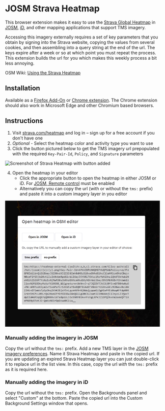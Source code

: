 # JOSM Strava Heatmap

This browser extension makes it easy to use the [Strava Global Heatmap][1] in
[JOSM][2], [iD][8], and other mapping applications that support TMS imagery.

Accessing this imagery externally requires a set of key parameters that you obtain
by signing into the Strava website, copying the values from several cookies, and
then assembling into a query string at the end of the url.  The keys expire after a
week or so at which point you must repeat the process.  This extension builds the
url for you which makes this weekly process a bit less annoying.  

OSM Wiki: [Using the Strava Heatmap][3]

[1]: https://www.strava.com/heatmap
[2]: https://josm.openstreetmap.de/ "Java OpenStreetMap Editor"
[3]: https://wiki.openstreetmap.org/wiki/Strava
[8]: https://www.openstreetmap.org

## Installation

Available as a [Firefox Add-On][4] or [Chrome extension][7].  The Chrome extension
should also work in Microsoft Edge and other Chromium based browsers.

## Instructions

1. Visit [strava.com/heatmap][5] and log in – sign up for a free account if you don't have one
2. *Optional* - Select the heatmap color and activity type you want to use
3. Click the button pictured below to get the TMS imagery url prepopulated with the required
   `Key-Pair-Id`, `Policy`, and `Signature` parameters

![Screenshot of Strava Heatmap with button added](screenshot.png)

4. Open the heatmap in your editor
   - Click the appropriate button to open the heatmap in either JOSM or iD.
     For [JOSM, Remote control][9] must be enabled
   - Alternatively you can copy the url (with or without the `tms:` prefix) and paste
     it into a custom imagery layer in you editor

![Screenshot of modal dialog with heatmap url](screenshot2.png)

[9]: https://josm.openstreetmap.de/wiki/Help/Preferences/RemoteControl

### Manually adding the imagery in JOSM

Copy the url without the `tms:` prefix.  Add a new TMS layer in the [JOSM imagery preferences][6].
Name it Strava Heatmap and paste in the copied url.  If you are updating an expired Strava Heatmap
layer you can just double-click it to replace url in the list view.  In this case, copy the url
*with* the `tms:` prefix as it is required here.

### Manually adding the imagery in iD

Copy the url without the `tms:` prefix.  Open the Backgrounds panel and select "Custom" at the bottom.
Paste the copied url into the Custom Background Settings window that opens.

[4]: https://addons.mozilla.org/en-US/firefox/addon/josm-strava-heatmap/
[5]: https://www.strava.com/heatmap
[6]: https://josm.openstreetmap.de/wiki/Help/Preferences/Imagery
[7]: https://chrome.google.com/webstore/detail/josm-strava-heatmap/hicmfobjcbinceoeegookkgllpdgkcdc
